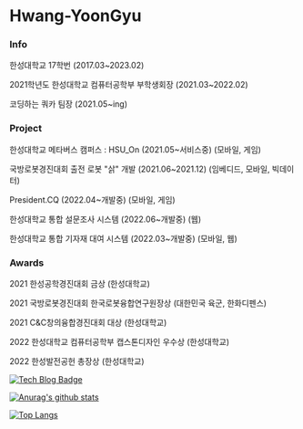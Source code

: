 # Hwang-YoonGyu

### Info

한성대학교 17학번  (2017.03~2023.02)  

2021학년도 한성대학교 컴퓨터공학부 부학생회장 (2021.03~2022.02)

코딩하는 쿼카 팀장 (2021.05~ing)  
  
  
  
### Project

한성대학교 메타버스 캠퍼스 : HSU_On (2021.05~서비스중)  (모바일, 게임)    

국방로봇경진대회 출전 로봇 "삵" 개발 (2021.06~2021.12)  (임베디드, 모바일, 빅데이터)    

President.CQ (2022.04~개발중)  (모바일, 게임)    

한성대학교 통합 설문조사 시스템 (2022.06~개발중)  (웹)    

한성대학교 통합 기자재 대여 시스템 (2022.03~개발중)  (모바일, 웹)    
  
   
  
### Awards

2021 한성공학경진대회 금상 (한성대학교)  

2021 국방로봇경진대회 한국로봇융합연구원장상 (대한민국 육군, 한화디펜스)  

2021 C&C창의융합경진대회 대상 (한성대학교)  

2022 한성대학교 컴퓨터공학부 캡스톤디자인 우수상 (한성대학교)  

2022 한성발전공헌 총장상 (한성대학교)  
  
  
  
  
[![Tech Blog Badge](http://img.shields.io/badge/-Tech%20blog-black?style=flat-square&logo=tistory&link=https://dequista.tistory.com/)](http://dequista.tistory.com/)

[![Anurag's github stats](https://github-readme-stats.vercel.app/api?username=Hwang-YoonGyu&theme=radical&show_icons=true)](https://github.com/anuraghazra/github-readme-stats)

[![Top Langs](https://github-readme-stats.vercel.app/api/top-langs/?username=Hwang-YoonGyu&langs_count=8&&theme=radical&show_icons=true)](https://github.com/anuraghazra/github-readme-stats)
